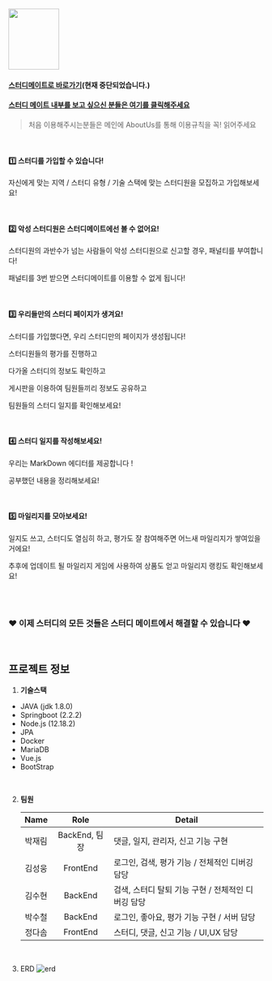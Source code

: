 # <img src="https://user-images.githubusercontent.com/29462979/90838974-52f87880-e391-11ea-8f33-d7565a2def1c.png" width="100" height="120">  
#### [ 스터디메이트로 바로가기](http://i3b205.p.ssafy.io:8081/#/)(현재 중단되었습니다.)
#### [스터디 메이트 내부를 보고 싶으신 분들은 여기를 클릭해주세요](https://www.notion.so/STUDYMATE-4dff9bd358a4414490499d990fb76beb)
> 처음 이용해주시는분들은 메인에 AboutUs를 통해 이용규칙을 꼭! 읽어주세요


<br>

#### :one:  스터디를 가입할 수 있습니다!

자신에게 맞는 지역 / 스터디 유형 / 기술 스택에 맞는 스터디원을 모집하고 가입해보세요!


<br>

#### :two: 악성 스터디원은 스터디메이트에선 볼 수 없어요!

스터디원의 과반수가 넘는 사람들이 악성 스터디원으로 신고할 경우, 패널티를 부여합니다!

패널티를 3번 받으면 스터디메이트를 이용할 수 없게 됩니다!

<br>

#### :three: 우리들만의 스터디 페이지가 생겨요!

스터디를 가입했다면, 우리 스터디만의 페이지가 생성됩니다! 

스터디원들의 평가를 진행하고 

다가올 스터디의 정보도 확인하고

게시판을 이용하여 팀원들끼리 정보도 공유하고

팀원들의 스터디 일지를 확인해보세요!

<br>

#### :four: 스터디 일지를 작성해보세요!

우리는 MarkDown 에디터를 제공합니다 ! 

공부했던 내용을 정리해보세요!

<br>

#### :five: 마일리지를 모아보세요!

일지도 쓰고, 스터디도 열심히 하고, 평가도 잘 참여해주면 어느새 마일리지가 쌓여있을거에요!

추후에 업데이트 될 마일리지 게임에 사용하여 상품도 얻고 마일리지 랭킹도 확인해보세요!

<br><br>

### __:heart: 이제 스터디의 모든 것들은 스터디 메이트에서 해결할 수 있습니다 :heart:__


<br>

## 프로젝트 정보 

1. __기술스택__

* JAVA (jdk 1.8.0)
* Springboot (2.2.2)
* Node.js (12.18.2)
* JPA
* Docker
* MariaDB
* Vue.js 
* BootStrap

<br>



2. __팀원__ 

   |  Name  |     Role      | Detail                                             |
   | :----: | :-----------: | -------------------------------------------------- |
   | 박재림 | BackEnd, 팀장 | 댓글, 일지, 관리자, 신고 기능 구현                 |
   | 김성웅 |   FrontEnd    | 로그인, 검색, 평가 기능 / 전체적인 디버깅 담당     |
   | 김수현 |    BackEnd    | 검색, 스터디 탈퇴 기능 구현 / 전체적인 디버깅 담당 |
   | 박수철 |    BackEnd    | 로그인, 좋아요, 평가 기능 구현 / 서버 담당         |
   | 정다솜 |   FrontEnd    | 스터디, 댓글, 신고 기능 / UI,UX 담당               |

   
   <br>
3. ERD
![erd](https://user-images.githubusercontent.com/29462979/91273666-8fc0d700-e7b8-11ea-8a48-8a0a1970d5f2.png)

   

   

